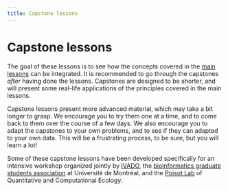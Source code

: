 ```yaml
---
title: Capstone lessons
---
```


# Capstone lessons

The goal of these lessons is to see how the concepts covered in the [main
lessons](/lessons) can be integrated. It is recommended to go through the
capstones *after* having done the lessons. Capstones are designed to be shorter,
and will present some real-life applications of the principles covered in the
main lessons.

Capstone lessons present more advanced material, which may take a bit longer to
grasp. We encourage you to try them one at a time, and to come back to them over
the course of a few days. We also encourage you to adapt the capstones to your
own problems, and to see if they can adapted to your own data. This will be a
frustrating process, to be sure, but you will learn a lot!

Some of these capstone lessons have been developed specifically for an intensive
workshop organized jointly by [IVADO], the [bioinformatics graduate students
association][aebinum] at Université de Montréal, and the [Poisot Lab] of
Quantitative and Computational Ecology.

[IVADO]: https://ivado.ca/en/
[aebinum]: http://aebinum.umontreal.ca/
[Poisot Lab]: http://poisotlab.io/
